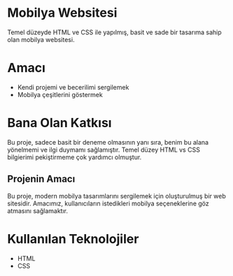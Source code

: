 # Mobilya Websitesi
Temel düzeyde HTML ve CSS ile yapılmış, basit ve sade bir tasarıma sahip olan mobilya websitesi. 

# Amacı
- Kendi projemi ve becerilimi sergilemek
- Mobilya çeşitlerini göstermek

# Bana Olan Katkısı
Bu proje, sadece basit bir deneme olmasının yanı sıra, benim bu alana yönelmemi ve ilgi duymamı sağlamıştır. Temel düzey HTML vs CSS bilgierimi pekiştirmeme çok yardımcı olmuştur.

## Projenin Amacı
Bu proje, modern mobilya tasarımlarını sergilemek için oluşturulmuş bir web sitesidir. Amacımız, kullanıcıların istedikleri mobilya seçeneklerine göz atmasını sağlamaktır.

# Kullanılan Teknolojiler
- HTML
- CSS
